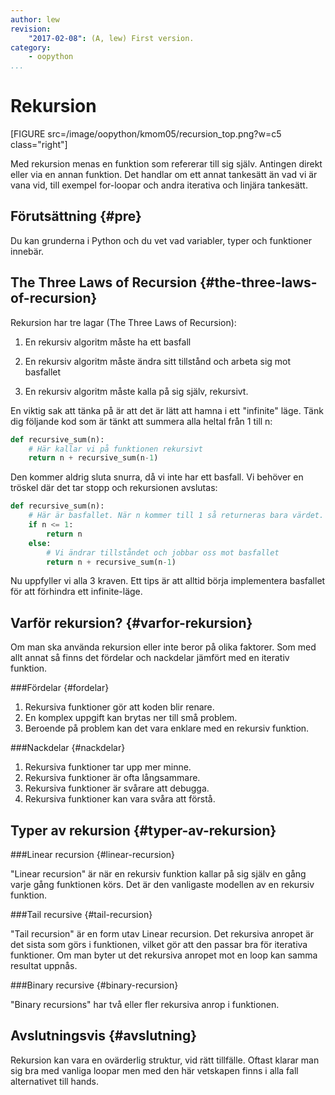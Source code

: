 ```yaml
---
author: lew
revision:
    "2017-02-08": (A, lew) First version.
category:
    - oopython
...
```

Rekursion
===================================

[FIGURE src=/image/oopython/kmom05/recursion_top.png?w=c5 class="right"]

Med rekursion menas en funktion som refererar till sig själv. Antingen direkt eller via en annan funktion. Det handlar om ett annat tankesätt än vad vi är vana vid, till exempel for-loopar och andra iterativa och linjära tankesätt.

<!--more-->



Förutsättning {#pre}
-------------------------------

Du kan grunderna i Python och du vet vad variabler, typer och funktioner innebär.



The Three Laws of Recursion {#the-three-laws-of-recursion}
------------------------------

Rekursion har tre lagar (The Three Laws of Recursion):  

1. En rekursiv algoritm måste ha ett basfall

2. En rekursiv algoritm måste ändra sitt tillstånd och arbeta sig mot basfallet

3. En rekursiv algoritm måste kalla på sig själv, rekursivt.

En viktig sak att tänka på är att det är lätt att hamna i ett "infinite" läge. Tänk dig följande kod som är tänkt att summera alla heltal från 1 till n:  

```python
def recursive_sum(n):
    # Här kallar vi på funktionen rekursivt
    return n + recursive_sum(n-1)

```

Den kommer aldrig sluta snurra, då vi inte har ett basfall. Vi behöver en tröskel där det tar stopp och rekursionen avslutas:
```python
def recursive_sum(n):
    # Här är basfallet. När n kommer till 1 så returneras bara värdet.
    if n <= 1:
        return n
    else:
        # Vi ändrar tillståndet och jobbar oss mot basfallet
        return n + recursive_sum(n-1)
```

Nu uppfyller vi alla 3 kraven. Ett tips är att alltid börja implementera basfallet för att förhindra ett infinite-läge.



Varför rekursion? {#varfor-rekursion}
------------------------------

Om man ska använda rekursion eller inte beror på olika faktorer. Som med allt annat så finns det fördelar och nackdelar jämfört med en iterativ funktion.  

###Fördelar {#fordelar}  

1. Rekursiva funktioner gör att koden blir renare.  
2. En komplex uppgift kan brytas ner till små problem.  
3. Beroende på problem kan det vara enklare med en rekursiv funktion.  



###Nackdelar {#nackdelar}  

1. Rekursiva funktioner tar upp mer minne.  
2. Rekursiva funktioner är ofta långsammare.
3. Rekursiva funktioner är svårare att debugga.
4. Rekursiva funktioner kan vara svåra att förstå.  



Typer av rekursion {#typer-av-rekursion}
------------------------------

###Linear recursion {#linear-recursion}  

"Linear recursion" är när en rekursiv funktion kallar på sig själv en gång varje gång funktionen körs. Det är den vanligaste modellen av en rekursiv funktion.  

###Tail recursive {#tail-recursion}  

"Tail recursion" är en form utav Linear recursion. Det rekursiva anropet är det sista som görs i funktionen, vilket gör att den passar bra för iterativa funktioner. Om man byter ut det rekursiva anropet mot en loop kan samma resultat uppnås.  


###Binary recursive {#binary-recursion}  

"Binary recursions" har två eller fler rekursiva anrop i funktionen.



Avslutningsvis {#avslutning}
------------------------------  

Rekursion kan vara en ovärderlig struktur, vid rätt tillfälle. Oftast klarar man sig bra med vanliga loopar men med den här vetskapen finns i alla fall alternativet till hands.
